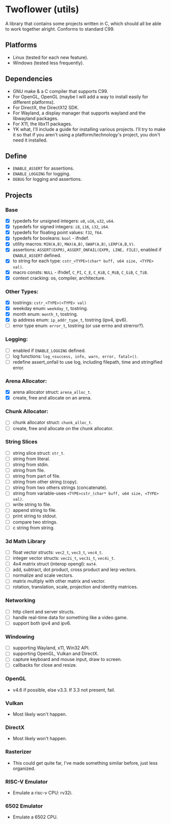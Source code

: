 # Twoflower (utils)
A library that contains some projects written in C, which should all be able to
work together alright. Conforms to standard C99.
## Platforms
- Linux (tested for each new feature).
- Windows (tested less frequently).
## Dependencies
- GNU make & a C compiler that supports C99.
- For OpenGL, OpenGL (maybe I will add a way to install easily for different
platforms).
- For DirectX, the DirectX12 SDK.
- For Wayland, a display manager that supports wayland and the libwayland
packages.
- For X11, the libx11 packages.
- YK what, I'll include a guide for installing various projects. I'll try to
make it so that if you aren't using a platform/technology's project, you don't
need it installed.
## Define
- `ENABLE_ASSERT` for assertions.
- `ENABLE_LOGGING` for logging.
- `DEBUG` for logging and assertions.
## Projects
### Base
- [x] typedefs for unsigned integers: `u8`, `u16`, `u32`, `u64`.
- [x] typedefs for signed integers: `i8`, `i16`, `i32`, `i64`.
- [x] typedefs for floating point values: `f32`, `f64`.
- [x] typedefs for booleans: `bool` - ifndef.
- [x] utility macros: `MIN(A,B)`, `MAX(A,B)`, `SWAP(A,B)`, `LERP(A,B,V)`.
- [x] assertions: `ASSERT(EXPR)`, `ASSERT_ONFAIL(EXPR, LINE, FILE)`, enabled if
`ENABLE_ASSERT` defined.
- [x] to string for each type: `cstr_<TYPE>(char* buff, u64 size, <TYPE> val)`.
- [x] macro consts: `NULL` - ifndef, `C_PI`, `C_E`, `C_KiB`, `C_MiB`, `C_GiB`,
`C_TiB`.
- [x] context cracking: os, compiler, architecture.
### Other Types:
- [x] tostrings: `cstr_<TYPE>(<TYPE> val)`
- [x] weekday enum: `weekday_t`, tostring.
- [x] month enum: `month_t`, tostring.
- [x] ip address enum: `ip_addr_type_t`, tostring (ipv4, ipv6).
- [ ] error type enum: `error_t`, tostring (or use errno and strerror?).
### Logging:
- [ ] enabled if `ENABLE_LOGGING` defined.
- [ ] log functions: `log_<success, info, warn, error, fatal>()`.
- [ ] redefine assert_onfail to use log, including filepath, time and stringified
error.
### Arena Allocator:
- [x] arena allocator struct: `arena_alloc_t`.
- [x] create, free and allocate on an arena.
### Chunk Allocator:
- [ ] chunk allocator struct: `chunk_alloc_t`.
- [ ] create, free and allocate on the chunk allocator.
### String Slices
- [ ] string slice struct: `str_t`.
- [ ] string from literal.
- [ ] string from stdin.
- [ ] string from file.
- [ ] string from part of file.
- [ ] string from other string (copy).
- [ ] string from two others strings (concatenate).
- [ ] string from variable-uses `<TYPE>cstr_(char* buff, u64 size, <TYPE> val)`.
- [ ] write string to file.
- [ ] append string to file.
- [ ] print string to stdout.
- [ ] compare two strings.
- [ ] c string from string.
### 3d Math Library
- [ ] float vector structs: `vec2_t`, `vec3_t`, `vec4_t`.
- [ ] integer vector structs: `vec2i_t`, `vec3i_t`, `vec4i_t`.
- [ ] 4x4 matrix struct (interop opengl): `mat4`.
- [ ] add, subtract, dot product, cross product and lerp vectors.
- [ ] normalize and scale vectors.
- [ ] matrix multiply with other matrix and vector.
- [ ] rotation, translation, scale, projection and identity matrices.
### Networking
- [ ] http client and server structs.
- [ ] handle real-time data for something like a video game.
- [ ] support both ipv4 and ipv6.
### Windowing
- [ ] supporting Wayland, x11, Win32 API.
- [ ] supporting OpenGL, Vulkan and DirectX.
- [ ] capture keyboard and mouse input, draw to screen.
- [ ] callbacks for close and resize.
### OpenGL
- v4.6 if possible, else v3.3. If 3.3 not present, fail.
### Vulkan
- Most likely won't happen.
### DirectX
- Most likely won't happen.
### Rasterizer
- This could get quite far, I've made something similar before, just less
organized.
### RISC-V Emulator
- Emulate a risc-v CPU: rv32i.
### 6502 Emulator
- Emulate a 6502 CPU.
